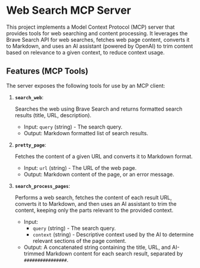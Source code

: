 # Web Search MCP Server

This project implements a Model Context Protocol (MCP) server that provides tools for web searching and content processing. It leverages the Brave Search API for web searches, fetches web page content, converts it to Markdown, and uses an AI assistant (powered by OpenAI) to trim content based on relevance to a given context, to reduce context usage.

## Features (MCP Tools)

The server exposes the following tools for use by an MCP client:

1.  **`search_web`**:
    
    Searches the web using Brave Search and returns formatted search results (title, URL, description).
    *   Input: `query` (string) - The search query.
    *   Output: Markdown formatted list of search results.

2.  **`pretty_page`**:
    
    Fetches the content of a given URL and converts it to Markdown format.
    *   Input: `url` (string) - The URL of the web page.
    *   Output: Markdown content of the page, or an error message.

3.  **`search_process_pages`**:
    
    Performs a web search, fetches the content of each result URL, converts it to Markdown, and then uses an AI assistant to trim the content, keeping only the parts relevant to the provided context.
    *   Input:
        *   `query` (string) - The search query.
        *   `context` (string) - Descriptive context used by the AI to determine relevant sections of the page content.
    *   Output: A concatenated string containing the title, URL, and AI-trimmed Markdown content for each search result, separated by `################`.

